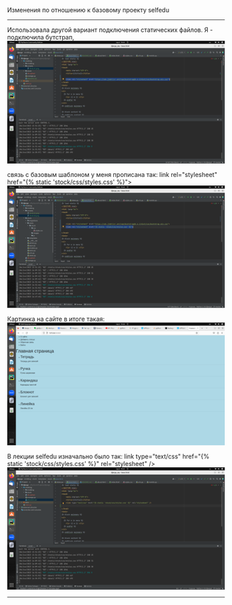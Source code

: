 Изменения по отношению к базовому проекту selfedu
______________________
Использовала другой вариант подключения статических файлов.
Я - подключила бутстрап, 
![19-44-50.png](screens%2F19-44-50.png)

связь с базовым шаблоном у меня прописана так:
link rel="stylesheet" href="{% static 'stock/css/styles.css' %}">
![19-48-16.png](screens%2F19-48-16.png)

Картинка на сайте в итоге такая:
![19-48-36.png](screens%2F19-48-36.png)

В лекции selfedu изначально было так:
link type="text/css" href="{% static 'stock/css/styles.css' %}" rel="stylesheet" />
![19-42-41.png](screens%2F19-42-41.png)
______________________________